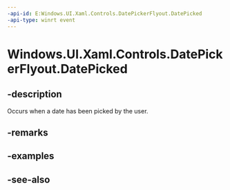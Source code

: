 ```yaml
---
-api-id: E:Windows.UI.Xaml.Controls.DatePickerFlyout.DatePicked
-api-type: winrt event
---
```


<!-- Event syntax
public event Windows.Foundation.TypedEventHandler DatePicked<Windows.UI.Xaml.Controls.DatePickerFlyout,  Windows.UI.Xaml.Controls.DatePickedEventArgs>
-->

# Windows.UI.Xaml.Controls.DatePickerFlyout.DatePicked

## -description
Occurs when a date has been picked by the user.



## -remarks

## -examples

## -see-also

